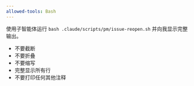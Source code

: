 ```yaml
---
allowed-tools: Bash
---
```


使用子智能体运行 `bash .claude/scripts/pm/issue-reopen.sh` 并向我显示完整输出。

- 不要截断
- 不要折叠
- 不要缩写
- 完整显示所有行
- 不要打印任何其他注释
